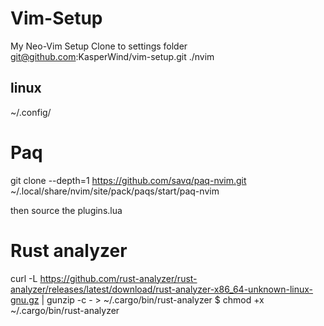 # Vim-Setup
My Neo-Vim Setup
Clone to settings folder
git@github.com:KasperWind/vim-setup.git ./nvim

## linux
~/.config/

# Paq
git clone --depth=1 https://github.com/savq/paq-nvim.git  ~/.local/share/nvim/site/pack/paqs/start/paq-nvim

then source the plugins.lua

# Rust analyzer

curl -L https://github.com/rust-analyzer/rust-analyzer/releases/latest/download/rust-analyzer-x86_64-unknown-linux-gnu.gz | gunzip -c - > ~/.cargo/bin/rust-analyzer
$ chmod +x ~/.cargo/bin/rust-analyzer
